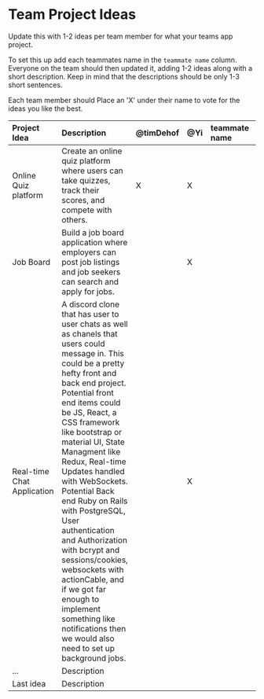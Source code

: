 # Team Project Ideas

Update this with 1-2 ideas per team member for what your teams app project.

To set this up add each teammates name in the `teammate name` column. Everyone
on the team should then updated it, adding 1-2 ideas along with a short 
description. Keep in mind that the descriptions should be only 1-3 short
sentences. 

Each team member should Place an 'X' under their name to vote for the ideas 
you like the best.

| Project Idea | Description | @timDehof | @Yi | teammate name | teammate name | teammate name | teammate name |
| :--- | :--- | :--- | :--- | :--- | :--- | :--- | :--- |
| Online Quiz platform | Create an online quiz platform where users can take quizzes, track their scores, and compete with others. | X |X | | | | |
| Job Board | Build a job board application where employers can post job listings and job seekers can search and apply for jobs. | |X | | | | |
| Real-time Chat Application | A discord clone that has user to user chats as well as chanels that users could message in.  This could be a pretty hefty front and back end project. Potential front end items could be JS, React, a CSS framework like bootstrap or material UI, State Managment like Redux, Real-time Updates handled with WebSockets. Potential Back end Ruby on Rails with PostgreSQL, User authentication and Authorization with bcrypt and sessions/cookies, websockets with actionCable, and if we got far enough to implement something like notifications then we would also need to set up background jobs. | |X | | | | |
| ... | Description | | | | | | |
| Last idea | Description | | | | | | |
